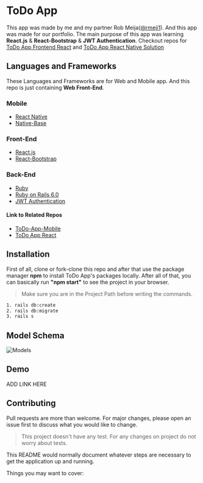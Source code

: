 # ToDo App
This app was made by me and my partner Rob Meija([@rmeji1](https://github.com/rmeji1)). And this app was made for our portfolio. The main purpose of this app was learning **React.js** & **React-Bootstrap** & **JWT Authentication**.
Checkout repos for [ToDo App Frontend React](https://github.com/emskaplann/to-do-app-frontend) and [ToDo App React Native Solution](https://github.com/emskaplann/to-do-app-mobile)
## Languages and Frameworks
These Languages and Frameworks are for Web and Mobile app. And this repo is just containing **Web Front-End**.
### Mobile
* [React Native](https://facebook.github.io/react-native/)
* [Native-Base](https://nativebase.io/)
### Front-End
* [React.js](https://reactjs.org/)
* [React-Bootstrap](https://react-bootstrap.github.io/)
### Back-End
* [Ruby](https://www.ruby-lang.org/tr/)
* [Ruby on Rails 6.0](https://rubyonrails.org/)
* [JWT Authentication](https://jwt.io/)
#### Link to Related Repos
* [ToDo-App-Mobile](https://github.com/emskaplann/to-do-app-mobile)
* [ToDo App React](https://github.com/emskaplann/to-do-app-frontend)

## Installation
First of all, clone or fork-clone this repo and after that use the package manager **npm** to install ToDo App's packages locally. After all of that, you can basically run **"npm start"** to see the project in your browser.
> Make sure you are in the Project Path before writing the commands.

```bash
1. rails db:create
2. rails db:migrate
3. rails s
```
## Model Schema
![Models](https://github.com/rmeji1/mod4-todo-app-backend/blob/master/schema.png)

## Demo 
ADD LINK HERE

## Contributing
Pull requests are more than welcome. For major changes, please open an issue first to discuss what you would like to change.

> This project doesn't have any test. For any changes on project do not worry about tests.


This README would normally document whatever steps are necessary to get the
application up and running.

Things you may want to cover:
